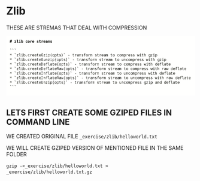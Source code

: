 # Zlib

THESE ARE STREMAS THAT DEAL WITH COMPRESSION

![zlib](../_IMG/ZLIB.png)

## LETS FIRST CREATE SOME GZIPED FILES IN COMMAND LINE

WE CREATED ORIGINAL FILE `_exercise/zlib/helloworld.txt`

WE WILL CREATE GZIPED VERSION OF MENTIONED FILE IN THE SAME FOLDER

```
gzip -<_exercise/zlib/helloworld.txt > _exercise/zlib/helloworld.txt.gz
```



